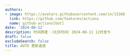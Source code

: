 ```yaml
---
authors:
- image: https://avatars.githubusercontent.com/in/15368
  link: https://github.com/features/actions
  name: github-actions[bot]
date: '2024-08-12'
description: 时间跨度：（北京时间）2024-08-11 12时至今
draft: false
excludeSearch: false
title: AUTO 更新速递
---
```


